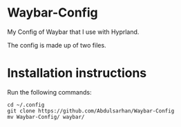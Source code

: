 # Waybar-Config
My Config of Waybar that I use with Hyprland.

The config is made up of two files. 

# Installation instructions
Run the following commands:
```
cd ~/.config
git clone https://github.com/Abdulsarhan/Waybar-Config
mv Waybar-Config/ waybar/
```
